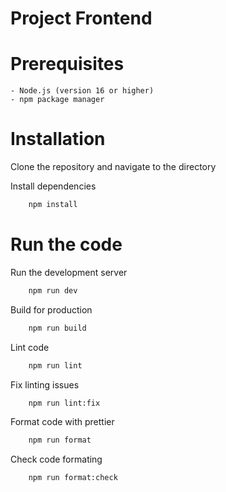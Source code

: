 # Project Frontend

# Prerequisites
    - Node.js (version 16 or higher)
    - npm package manager

# Installation

Clone the repository and navigate to the directory

Install dependencies

```bash
    npm install
```
# Run the code

Run the development server

```bash
    npm run dev
```

Build for production

```bash
    npm run build
```

Lint code

```bash
    npm run lint
```

Fix linting issues

```bash
    npm run lint:fix
```

Format code with prettier

```bash
    npm run format
```

Check code formating

```bash
    npm run format:check
```